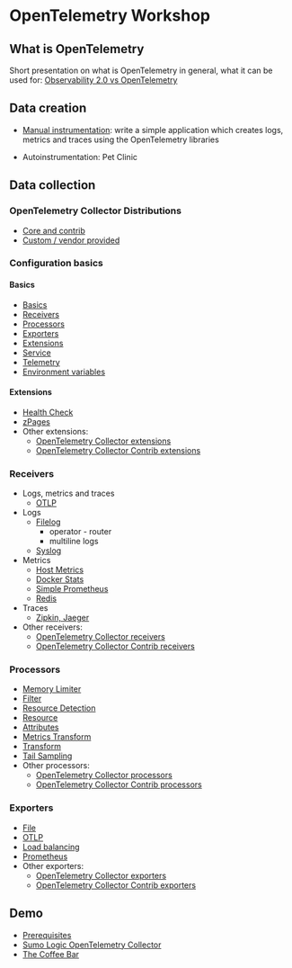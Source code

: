 # OpenTelemetry Workshop

## What is OpenTelemetry

Short presentation on what is OpenTelemetry in general, what it can be used for: [Observability 2.0 vs OpenTelemetry](https://slides.com/perk/obsevability-20-feat-opentelemetry)

## Data creation

* [Manual instrumentation](./exercises/instrumentation/): write a simple application which creates logs, metrics and traces using the OpenTelemetry libraries

* Autoinstrumentation: Pet Clinic

## Data collection

### OpenTelemetry Collector Distributions

* [Core and contrib](./exercises/distros/otelcol-and-contrib/)
* [Custom / vendor provided](./exercises/distros/custom/)

### Configuration basics

#### Basics

* [Basics](https://opentelemetry.io/docs/collector/configuration/#basics)
* [Receivers](https://opentelemetry.io/docs/collector/configuration/#receivers)
* [Processors](https://opentelemetry.io/docs/collector/configuration/#processors)
* [Exporters](https://opentelemetry.io/docs/collector/configuration/#exporters)
* [Extensions](https://opentelemetry.io/docs/collector/configuration/#extensions)
* [Service](https://opentelemetry.io/docs/collector/configuration/#service)
* [Telemetry](./exercises/basics/telemetry/)
* [Environment variables](./exercises/basics/env-variables/)

#### Extensions

* [Health Check](./exercises/extensions/healthcheck/)
* [zPages](./exercises/extensions/zpages/)
* Other extensions:
  * [OpenTelemetry Collector extensions](https://github.com/open-telemetry/opentelemetry-collector/tree/v0.51.0/extension)
  * [OpenTelemetry Collector Contrib extensions](https://github.com/open-telemetry/opentelemetry-collector-contrib/tree/v0.51.0/extension)

### Receivers

* Logs, metrics and traces
  * [OTLP](./exercises/receivers/otlp/)
* Logs
  * [Filelog](./exercises/receivers/filelog/)
    * operator - router
    * multiline logs
  * [Syslog](./exercises/receivers/syslog/)
* Metrics
  * [Host Metrics](./exercises/receivers/hostmetrics/)
  * [Docker Stats](./exercises/receivers/dockerstats/)
  * [Simple Prometheus](./exercises/receivers/simpleprometheus/)
  * [Redis](./exercises/receivers/redisreceiver/)
* Traces
  * [Zipkin, Jaeger](./exercises/receivers/zipkin/)
* Other receivers:
  * [OpenTelemetry Collector receivers](https://github.com/open-telemetry/opentelemetry-collector/tree/v0.51.0/receiver)
  * [OpenTelemetry Collector Contrib receivers](https://github.com/open-telemetry/opentelemetry-collector-contrib/tree/v0.51.0/receiver)

### Processors

* [Memory Limiter](./exercises/processors/memorylimiter/)
* [Filter](./exercises/processors/filter/)
* [Resource Detection](./exercises/processors/resourcedetection/)
* [Resource](./exercises/processors/resource/)
* [Attributes](./exercises/processors/attributes/)
* [Metrics Transform](./exercises/processors/metricstransform/)
* [Transform](./exercises/processors/transform/)
* [Tail Sampling](./exercises/processors/tailsampling/)
* Other processors:
  * [OpenTelemetry Collector processors](https://github.com/open-telemetry/opentelemetry-collector/tree/v0.51.0/processor)
  * [OpenTelemetry Collector Contrib processors](https://github.com/open-telemetry/opentelemetry-collector-contrib/tree/v0.51.0/processor)

### Exporters
  
* [File](./exercises/exporters/file/)
* [OTLP](./exercises/exporters/otlp/)
* [Load balancing](./exercises/exporters/loadbalancing/)
* [Prometheus](./exercises/exporters/prometheus/)
* Other exporters:
  * [OpenTelemetry Collector exporters](https://github.com/open-telemetry/opentelemetry-collector/tree/v0.51.0/exporter)
  * [OpenTelemetry Collector Contrib exporters](https://github.com/open-telemetry/opentelemetry-collector-contrib/tree/v0.51.0/exporter)

## Demo

* [Prerequisites](./exercises/demo/prerequisites/)
* [Sumo Logic OpenTelemetry Collector](./exercises/demo/sumologic-otel-collector/)
* [The Coffee Bar](./exercises/the-coffee-bar/)
